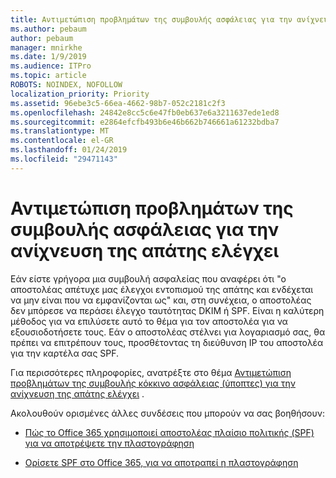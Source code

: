 ```yaml
---
title: Αντιμετώπιση προβλημάτων της συμβουλής ασφάλειας για την ανίχνευση της απάτης ελέγχει
ms.author: pebaum
author: pebaum
manager: mnirkhe
ms.date: 1/9/2019
ms.audience: ITPro
ms.topic: article
ROBOTS: NOINDEX, NOFOLLOW
localization_priority: Priority
ms.assetid: 96ebe3c5-66ea-4662-98b7-052c2181c2f3
ms.openlocfilehash: 24842e8cc5c6e47fb0eb637e6a3211637ede1ed8
ms.sourcegitcommit: e2864efcfb493b6e46b662b746661a61232bdba7
ms.translationtype: MT
ms.contentlocale: el-GR
ms.lasthandoff: 01/24/2019
ms.locfileid: "29471143"
---
```

# <a name="troubleshooting-the-safety-tip-for-fraud-detection-checks"></a>Αντιμετώπιση προβλημάτων της συμβουλής ασφάλειας για την ανίχνευση της απάτης ελέγχει

Εάν είστε γρήγορα μια συμβουλή ασφαλείας που αναφέρει ότι "ο αποστολέας απέτυχε μας έλεγχοι εντοπισμού της απάτης και ενδέχεται να μην είναι που να εμφανίζονται ως" και, στη συνέχεια, ο αποστολέας δεν μπόρεσε να περάσει έλεγχο ταυτότητας DKIM ή SPF. Είναι η καλύτερη μέθοδος για να επιλύσετε αυτό το θέμα για τον αποστολέα για να εξουσιοδοτήσετε τους. Εάν ο αποστολέας στέλνει για λογαριασμό σας, θα πρέπει να επιτρέπουν τους, προσθέτοντας τη διεύθυνση IP του αποστολέα για την καρτέλα σας SPF.
  
Για περισσότερες πληροφορίες, ανατρέξτε στο θέμα [Αντιμετώπιση προβλημάτων της συμβουλής κόκκινο ασφάλειας (ύποπτες) για την ανίχνευση της απάτης ελέγχει](https://blogs.msdn.microsoft.com/tzink/2016/11/02/troubleshooting-the-red-suspicious-safety-tip-for-fraud-detection-checks/) . 
  
Ακολουθούν ορισμένες άλλες συνδέσεις που μπορούν να σας βοηθήσουν:
  
- [Πώς το Office 365 χρησιμοποιεί αποστολέας πλαίσιο πολιτικής (SPF) για να αποτρέψετε την πλαστογράφηση](https://docs.microsoft.com/en-us/office365/SecurityCompliance/how-office-365-uses-spf-to-prevent-spoofing)
    
- [Ορίσετε SPF στο Office 365, για να αποτραπεί η πλαστογράφηση](https://docs.microsoft.com/en-us/office365/SecurityCompliance/set-up-spf-in-office-365-to-help-prevent-spoofing)
    

